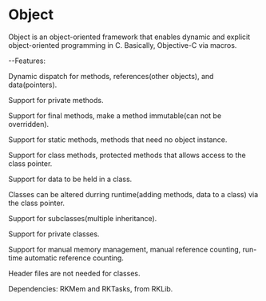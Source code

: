 # Object

Object is an object-oriented framework that enables dynamic and explicit object-oriented programming in C.
Basically, Objective-C via macros.

--Features:

Dynamic dispatch for methods, references(other objects), and data(pointers).

Support for private methods.

Support for final methods, make a method immutable(can not be overridden).

Support for static methods, methods that need no object instance.

Support for class methods, protected methods that allows access to the class pointer.

Support for data to be held in a class.

Classes can be altered durring runtime(adding methods, data to a class) via the class pointer.

Support for subclasses(multiple inheritance).

Support for private classes.

Support for manual memory management, manual reference counting, run-time automatic reference counting.

Header files are not needed for classes.

Dependencies: RKMem and RKTasks, from RKLib.